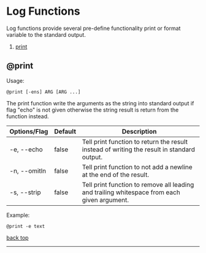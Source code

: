 # Log Functions

Log functions provide several pre-define functionality print or format variable to the standard output.

1. [print](#print)
## @print

Usage:
```cook
@print [-ens] ARG [ARG ...]
```

The print function write the arguments as the string into standard output if flag "echo"      is not given otherwise the string result is return from the function instead.

| Options/Flag | Default | Description |
| --- | --- | --- |
| -e, --echo | false | Tell print function to return the result instead of writing the result in standard output. |
| -n, --omitln | false | Tell print function to not add a newline at the end of the result. |
| -s, --strip | false | Tell print function to remove all leading and trailing whitespace from each given argument. |

Example:

```cook
@print -e text
```
[back top](#log-functions)

---

